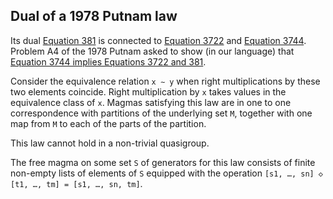 ## Dual of a 1978 Putnam law

Its dual [Equation 381](https://teorth.github.io/equational_theories/implications/?381) is connected to [Equation 3722](https://teorth.github.io/equational_theories/implications/?3722) and [Equation 3744](https://teorth.github.io/equational_theories/implications/?3744).  Problem A4 of the 1978 Putnam asked to show (in our language) that [Equation 3744 implies Equations 3722 and 381](https://teorth.github.io/equational_theories/blueprint/implications-chapter.html#3744_implies_3722_381).

Consider the equivalence relation `x ∼ y` when right multiplications by these two elements coincide.  Right multiplication by `x` takes values in the equivalence class of `x`.  Magmas satisfying this law are in one to one correspondence with partitions of the underlying set `M`, together with one map from `M` to each of the parts of the partition.

This law cannot hold in a non-trivial quasigroup.

The free magma on some set `S` of generators for this law consists of finite non-empty lists of elements of `S` equipped with the operation `[s1, …, sn] ◇ [t1, …, tm] = [s1, …, sn, tm]`.
